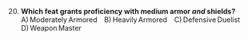 20. **Which feat grants proficiency with medium armor *and* shields?**
    A) Moderately Armored B) Heavily Armored C) Defensive Duelist D) Weapon Master
